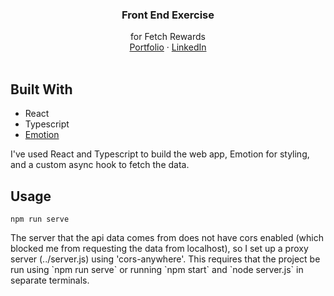 <p align="center">
  <h3 align="center">Front End Exercise</h3>

  <p align="center">
    for Fetch Rewards
    <br />
    <a href="https://codyarose.com/">Portfolio</a>
    ·
    <a href="https://www.linkedin.com/in/codyarose/">LinkedIn</a>
    <br />
    <br />
  </p>
</p>


## Built With

* React
* Typescript
* [Emotion](https://emotion.sh/docs/introduction)

<p>I've used React and Typescript to build the web app, Emotion for styling, and a custom async hook to fetch the data.</p>


## Usage

```npm run serve```

<p>
	The server that the api data comes from does not have cors enabled (which blocked me from requesting the data from localhost), so I set up a proxy server (../server.js) using 'cors-anywhere'. This requires that the project be run using `npm run serve` or running `npm start` and `node server.js` in separate terminals.
</p>

